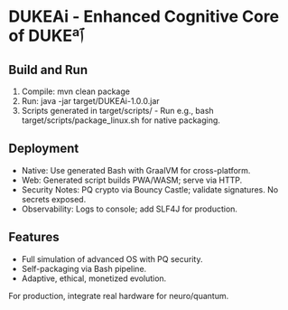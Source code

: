 # DUKEAi - Enhanced Cognitive Core of DUKEªٱ

## Build and Run
1. Compile: mvn clean package
2. Run: java -jar target/DUKEAi-1.0.0.jar
3. Scripts generated in target/scripts/ - Run e.g., bash target/scripts/package_linux.sh for native packaging.

## Deployment
- Native: Use generated Bash with GraalVM for cross-platform.
- Web: Generated script builds PWA/WASM; serve via HTTP.
- Security Notes: PQ crypto via Bouncy Castle; validate signatures. No secrets exposed.
- Observability: Logs to console; add SLF4J for production.

## Features
- Full simulation of advanced OS with PQ security.
- Self-packaging via Bash pipeline.
- Adaptive, ethical, monetized evolution.

For production, integrate real hardware for neuro/quantum.
